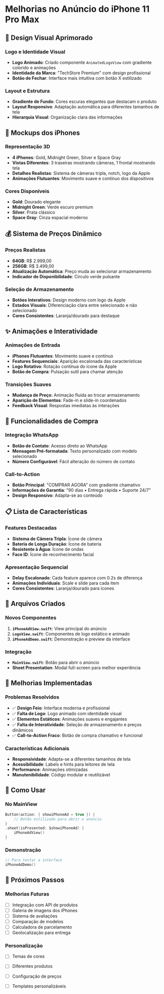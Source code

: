 # Melhorias no Anúncio do iPhone 11 Pro Max

## 🎨 Design Visual Aprimorado

### Logo e Identidade Visual
- **Logo Animado**: Criado componente `AnimatedLogoView` com gradiente colorido e animações
- **Identidade da Marca**: "TechStore Premium" com design profissional
- **Botão de Fechar**: Interface mais intuitiva com botão X estilizado

### Layout e Estrutura
- **Gradiente de Fundo**: Cores escuras elegantes que destacam o produto
- **Layout Responsivo**: Adaptação automática para diferentes tamanhos de tela
- **Hierarquia Visual**: Organização clara das informações

## 📱 Mockups dos iPhones

### Representação 3D
- **4 iPhones**: Gold, Midnight Green, Silver e Space Gray
- **Vistas Diferentes**: 3 traseiras mostrando câmeras, 1 frontal mostrando tela
- **Detalhes Realistas**: Sistema de câmeras tripla, notch, logo da Apple
- **Animações Flutuantes**: Movimento suave e contínuo dos dispositivos

### Cores Disponíveis
- **Gold**: Dourado elegante
- **Midnight Green**: Verde escuro premium
- **Silver**: Prata clássico
- **Space Gray**: Cinza espacial moderno

## 💰 Sistema de Preços Dinâmico

### Preços Realistas
- **64GB**: R$ 2.999,00
- **256GB**: R$ 3.499,00
- **Atualização Automática**: Preço muda ao selecionar armazenamento
- **Indicador de Disponibilidade**: Círculo verde pulsante

### Seleção de Armazenamento
- **Botões Interativos**: Design moderno com logo da Apple
- **Estados Visuais**: Diferenciação clara entre selecionado e não selecionado
- **Cores Consistentes**: Laranja/dourado para destaque

## ✨ Animações e Interatividade

### Animações de Entrada
- **iPhones Flutuantes**: Movimento suave e contínuo
- **Features Sequenciais**: Aparição escalonada das características
- **Logo Rotativo**: Rotação contínua do ícone da Apple
- **Botão de Compra**: Pulsação sutil para chamar atenção

### Transições Suaves
- **Mudança de Preço**: Animação fluida ao trocar armazenamento
- **Aparição de Elementos**: Fade-in e slide-in coordenados
- **Feedback Visual**: Respostas imediatas às interações

## 🛒 Funcionalidades de Compra

### Integração WhatsApp
- **Botão de Contato**: Acesso direto ao WhatsApp
- **Mensagem Pré-formatada**: Texto personalizado com modelo selecionado
- **Número Configurável**: Fácil alteração do número de contato

### Call-to-Action
- **Botão Principal**: "COMPRAR AGORA" com gradiente chamativo
- **Informações de Garantia**: "90 dias • Entrega rápida • Suporte 24/7"
- **Design Responsivo**: Adapta-se ao conteúdo

## 📋 Lista de Características

### Features Destacadas
- **Sistema de Câmera Tripla**: Ícone de câmera
- **Bateria de Longa Duração**: Ícone de bateria
- **Resistente à Água**: Ícone de ondas
- **Face ID**: Ícone de reconhecimento facial

### Apresentação Sequencial
- **Delay Escalonado**: Cada feature aparece com 0.2s de diferença
- **Animações Individuais**: Scale e slide para cada item
- **Cores Consistentes**: Laranja/dourado para ícones

## 🔧 Arquivos Criados

### Novos Componentes
1. **`iPhoneAdView.swift`**: View principal do anúncio
2. **`LogoView.swift`**: Componentes de logo estático e animado
3. **`iPhoneAdDemo.swift`**: Demonstração e preview da interface

### Integração
- **`MainView.swift`**: Botão para abrir o anúncio
- **Sheet Presentation**: Modal full-screen para melhor experiência

## 🎯 Melhorias Implementadas

### Problemas Resolvidos
- ✅ **Design Feio**: Interface moderna e profissional
- ✅ **Falta de Logo**: Logo animado com identidade visual
- ✅ **Elementos Estáticos**: Animações suaves e engajantes
- ✅ **Falta de Interatividade**: Seleção de armazenamento e preços dinâmicos
- ✅ **Call-to-Action Fraco**: Botão de compra chamativo e funcional

### Características Adicionais
- **Responsividade**: Adapta-se a diferentes tamanhos de tela
- **Acessibilidade**: Labels e hints para leitores de tela
- **Performance**: Animações otimizadas
- **Manutenibilidade**: Código modular e reutilizável

## 🚀 Como Usar

### No MainView
```swift
Button(action: { showiPhoneAd = true }) {
    // Botão estilizado para abrir o anúncio
}
.sheet(isPresented: $showiPhoneAd) {
    iPhoneAdView()
}
```

### Demonstração
```swift
// Para testar a interface
iPhoneAdDemo()
```

## 📱 Próximos Passos

### Melhorias Futuras
- [ ] Integração com API de produtos
- [ ] Galeria de imagens dos iPhones
- [ ] Sistema de avaliações
- [ ] Comparação de modelos
- [ ] Calculadora de parcelamento
- [ ] Geolocalização para entrega

### Personalização
- [ ] Temas de cores
- [ ] Diferentes produtos
- [ ] Configuração de preços
- [ ] Templates personalizáveis

